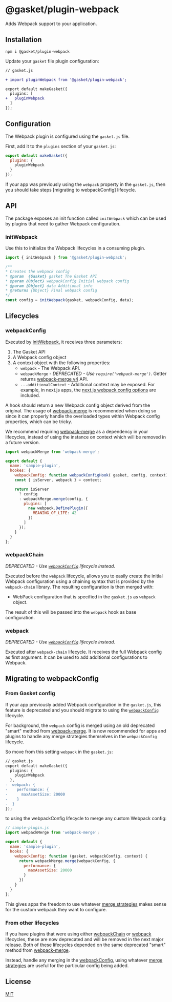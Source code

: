 # @gasket/plugin-webpack

Adds Webpack support to your application.

## Installation

```
npm i @gasket/plugin-webpack
```

Update your `gasket` file plugin configuration:

```diff
// gasket.js

+ import pluginWebpack from '@gasket/plugin-webpack';

export default makeGasket({
  plugins: [
+   pluginWebpack
  ]
});
```

## Configuration

The Webpack plugin is configured using the `gasket.js` file.

First, add it to the `plugins` section of your `gasket.js`:

```js
export default makeGasket({
  plugins: {
    pluginWebpack
  }
});
```

If your app was previously using the `webpack` property in the
`gasket.js`, then you should take steps [migrating to webpackConfig]
lifecycle.

## API

The package exposes an init function called `initWebpack` which can be used by
plugins that need to gather Webpack configuration.

### initWebpack

Use this to initialize the Webpack lifecycles in a consuming plugin.

```js
import { initWebpack } from '@gasket/plugin-webpack';

/**
* Creates the webpack config
* @param  {Gasket} gasket The Gasket API
* @param {Object} webpackConfig Initial webpack config
* @param {Object} data Additional info
* @returns {Object} Final webpack config
*/
const config = initWebpack(gasket, webpackConfig, data);
```

## Lifecycles

### webpackConfig

Executed by [initWebpack](#initwebpack), it receives three parameters:

1. The Gasket API
2. A Webpack config object
3. A context object with the following properties:
   * `webpack` - The Webpack API.
   * `webpackMerge` - _DEPRECATED - Use `require('webpack-merge')`._
     Getter returns [webpack-merge v4] API.
   * `...additionalContext` - Additional context may be exposed. For example, in next.js apps, the [next.js webpack config options](https://nextjs.org/docs/api-reference/next.config.js/custom-webpack-config) are included.

A hook should return a new Webpack config object derived from the original. The
usage of [webpack-merge] is recommended when doing so since it can properly
handle the overloaded types within Webpack config properties, which can be
tricky.

We recommend requiring [webpack-merge] as a dependency in your lifecycles,
instead of using the instance on context which will be removed in a future
version.

```js
import webpackMerge from 'webpack-merge';

export default {
  name: 'sample-plugin',
  hookes: {
    webpackConfig: function webpackConfigHook( gasket, config, context) {
    const { isServer, webpack } = context;

    return isServer
      ? config
      : webpackMerge.merge(config, {
        plugins: [
          new webpack.DefinePlugin({
            MEANING_OF_LIFE: 42
          })
        ]
      });
    }
  }
};
```

### webpackChain

_DEPRECATED - Use [`webpackConfig`](#webpackConfig) lifecycle instead._

Executed before the `webpack` lifecycle, allows you to easily create the initial
Webpack configuration using a chaining syntax that is provided by the
`webpack-chain` library. The resulting configuration is then merged with:

- WebPack configuration that is specified in the `gasket.js` as `webpack`
  object.

The result of this will be passed into the `webpack` hook as base configuration.

### webpack

_DEPRECATED - Use [`webpackConfig`](#webpackConfig) lifecycle instead._

Executed after `webpack-chain` lifecycle. It receives the full Webpack config as
first argument. It can be used to add additional configurations to Webpack.

## Migrating to webpackConfig

### From Gasket config

If your app previously added Webpack configuration in the `gasket.js`,
this feature is deprecated and you should migrate to using
the [`webpackConfig`](#webpackConfig) lifecycle.

For background, the `webpack` config is merged using an old deprecated "smart"
method from [webpack-merge]. It is now recommended for apps and plugins to
handle any merge strategies themselves in the `webpackConfig` lifecycle.

So move from this setting `webpack` in the `gasket.js`:

```diff
// gasket.js
export default makeGasket({
  plugins: {
    pluginWebpack
  },
-  webpack: {
-    performance: {
-      maxAssetSize: 20000
-    }
-  }
});
```

to using the webpackConfig lifecycle to merge any custom Webpack config:

```javascript
// sample-plugin.js
import webpackMerge from 'webpack-merge';

export default {
  name: 'sample-plugin',
  hooks: {
    webpackConfig: function (gasket, webpackConfig, context) {
      return webpackMerge.merge(webpackConfig, {
        performance: {
          maxAssetSize: 20000
        }
      })
    }
  }
};
```

This gives apps the freedom to use whatever [merge strategies] makes sense
for the custom webpack they want to configure.

### From other lifecycles

If you have plugins that were using either [webpackChain](#webpackchain)
or [webpack](#webpack) lifecycles, these are now deprecated and will be removed
in the next major release. Both of these lifecycles depended on the same
deprecated "smart" method from [webpack-merge].

Instead, handle any merging in the [webpackConfig](#webpackconfig), using
whatever [merge strategies] are useful for the particular config being added.

## License

[MIT](./LICENSE.md)

<!-- LINKS -->

[webpack-merge v4]:https://github.com/survivejs/webpack-merge/tree/v4.2.2
[webpack-merge]: https://github.com/survivejs/webpack-merge
[merge strategies]: https://github.com/survivejs/webpack-merge#customizearray-and-customizeobject
